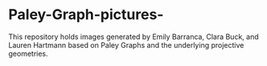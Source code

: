 # Paley-Graph-pictures-
This repository holds images generated by Emily Barranca, Clara Buck, and Lauren Hartmann 
based on Paley Graphs and the underlying projective geometries. 
